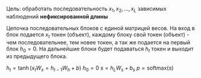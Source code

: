 Цель: обработать последовательность $x_1, x_2, ... , x_L$ зависимых наблюдений __нефиксированной длины__

Цепочка последовательных блоков с единой матрицей весов. На вход в блок подается $x_t$ токен (объект), каждому блоку свой токен (объект) - чем последовательнее, тем новее токен, а так же подается на первый блок $h_0 = 0$. На дальнейшие блоки будет подаваться $h_t$ токен и выходит из предыдущего блока. 

$h_t = \tanh(x_tW_x = h_{t-1}W_h+b)$
$h_0 = 0$
$s = h_LW_s + b_s$
$p = \text{softmax}(s)$
